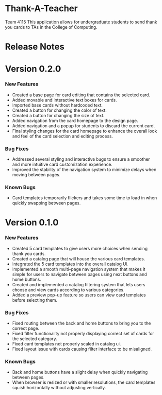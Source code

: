 # Thank-A-Teacher

Team 4115
This application allows for undergraduate students to send thank you cards to TAs in the College of Computing.

# Release Notes 
# Version 0.2.0
### New Features
- Created a base page for card editing that contains the selected card.
- Added movable and interactive text boxes for cards.
- Imported base cards without hardcoded text.
- Created a button for changing the color of text.
- Created a button for changing the size of text.
- Added navigation from the card homepage to the design page.
- Added navigation and a popup for students to discard the current card.
- Final styling changes for the card homepage to enhance the overall look and feel of the card selection and editing process.
### Bug Fixes
- Addressed several styling and interactive bugs to ensure a smoother and more intuitive card customization experience.
- Improved the stability of the navigation system to minimize delays when moving between pages.
### Known Bugs
- Card templates temporarily flickers and takes some time to load in when quickly swapping between pages. 
  
# Version 0.1.0
### New Features
- Created 5 card templates to give users more choices when sending thank you cards.
- Created a catalog page that will house the various card templates.
- Integrated the 5 card templates into the overall catalog UI.
- Implemented a smooth multi-page navigation system that makes it simple for users to navigate between pages using next buttons and home buttons.
- Created and implemented a catalog filtering system that lets users choose and view cards according to various categories.
- Added a preview pop-up feature so users can view card templates before selecting them.
### Bug Fixes
- Fixed routing between the back and home buttons to bring you to the correct page.
- Fixed filter functionality not properly displaying correct set of cards for the selected category.
- Fixed card templates not properly scaled in catalog ui.
- Fixed layout issue with cards causing filter interface to be misaligned.
### Known Bugs
- Back and home buttons have a slight delay when quickly navigating between pages.
- When browser is resized or with smaller resolutions, the card templates squish horizontally without adjusting vertically.
